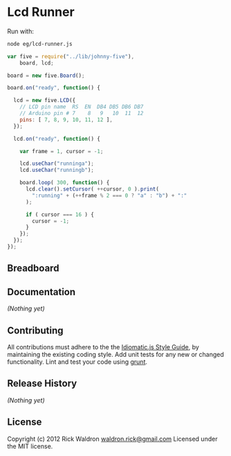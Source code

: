 # Lcd Runner

Run with:
```bash
node eg/lcd-runner.js
```


```javascript
var five = require("../lib/johnny-five"),
    board, lcd;

board = new five.Board();

board.on("ready", function() {

  lcd = new five.LCD({
    // LCD pin name  RS  EN  DB4 DB5 DB6 DB7
    // Arduino pin # 7    8   9   10  11  12
    pins: [ 7, 8, 9, 10, 11, 12 ],
  });

  lcd.on("ready", function() {

    var frame = 1, cursor = -1;

    lcd.useChar("runninga");
    lcd.useChar("runningb");

    board.loop( 300, function() {
      lcd.clear().setCursor( ++cursor, 0 ).print(
        ":running" + (++frame % 2 === 0 ? "a" : "b") + ":"
      );

      if ( cursor === 16 ) {
        cursor = -1;
      }
    });
  });
});

```

## Breadboard




## Documentation

_(Nothing yet)_









## Contributing
All contributions must adhere to the the [Idiomatic.js Style Guide](https://github.com/rwldrn/idiomatic.js),
by maintaining the existing coding style. Add unit tests for any new or changed functionality. Lint and test your code using [grunt](https://github.com/cowboy/grunt).

## Release History
_(Nothing yet)_

## License
Copyright (c) 2012 Rick Waldron <waldron.rick@gmail.com>
Licensed under the MIT license.
